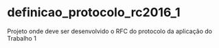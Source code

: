 # definicao_protocolo_rc2016_1
Projeto onde deve ser desenvolvido o RFC do protocolo da aplicação do Trabalho 1
